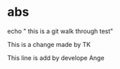 # abs
echo " this is a git walk through test"


This is a change made by TK

This line is add by develope Ange
